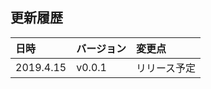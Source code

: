 ## 更新履歴

| 日時      | バージョン | 変更点       |
|:----------|:-----------|:-------------|
| 2019.4.15 | v0.0.1     | リリース予定 |
